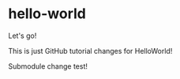 # hello-world
Let's go!

This is just GitHub tutorial changes for HelloWorld!

Submodule change test!